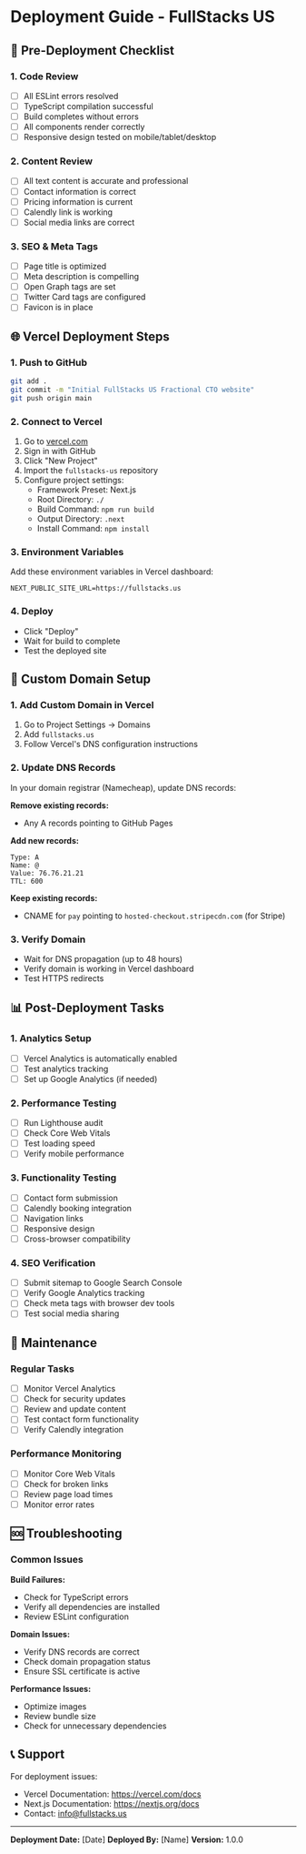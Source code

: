 # Deployment Guide - FullStacks US

## 🚀 Pre-Deployment Checklist

### 1. Code Review
- [ ] All ESLint errors resolved
- [ ] TypeScript compilation successful
- [ ] Build completes without errors
- [ ] All components render correctly
- [ ] Responsive design tested on mobile/tablet/desktop

### 2. Content Review
- [ ] All text content is accurate and professional
- [ ] Contact information is correct
- [ ] Pricing information is current
- [ ] Calendly link is working
- [ ] Social media links are correct

### 3. SEO & Meta Tags
- [ ] Page title is optimized
- [ ] Meta description is compelling
- [ ] Open Graph tags are set
- [ ] Twitter Card tags are configured
- [ ] Favicon is in place

## 🌐 Vercel Deployment Steps

### 1. Push to GitHub
```bash
git add .
git commit -m "Initial FullStacks US Fractional CTO website"
git push origin main
```

### 2. Connect to Vercel
1. Go to [vercel.com](https://vercel.com)
2. Sign in with GitHub
3. Click "New Project"
4. Import the `fullstacks-us` repository
5. Configure project settings:
   - Framework Preset: Next.js
   - Root Directory: `./`
   - Build Command: `npm run build`
   - Output Directory: `.next`
   - Install Command: `npm install`

### 3. Environment Variables
Add these environment variables in Vercel dashboard:
```
NEXT_PUBLIC_SITE_URL=https://fullstacks.us
```

### 4. Deploy
- Click "Deploy"
- Wait for build to complete
- Test the deployed site

## 🔗 Custom Domain Setup

### 1. Add Custom Domain in Vercel
1. Go to Project Settings → Domains
2. Add `fullstacks.us`
3. Follow Vercel's DNS configuration instructions

### 2. Update DNS Records
In your domain registrar (Namecheap), update DNS records:

**Remove existing records:**
- Any A records pointing to GitHub Pages

**Add new records:**
```
Type: A
Name: @
Value: 76.76.21.21
TTL: 600
```

**Keep existing records:**
- CNAME for `pay` pointing to `hosted-checkout.stripecdn.com` (for Stripe)

### 3. Verify Domain
- Wait for DNS propagation (up to 48 hours)
- Verify domain is working in Vercel dashboard
- Test HTTPS redirects

## 📊 Post-Deployment Tasks

### 1. Analytics Setup
- [ ] Vercel Analytics is automatically enabled
- [ ] Test analytics tracking
- [ ] Set up Google Analytics (if needed)

### 2. Performance Testing
- [ ] Run Lighthouse audit
- [ ] Check Core Web Vitals
- [ ] Test loading speed
- [ ] Verify mobile performance

### 3. Functionality Testing
- [ ] Contact form submission
- [ ] Calendly booking integration
- [ ] Navigation links
- [ ] Responsive design
- [ ] Cross-browser compatibility

### 4. SEO Verification
- [ ] Submit sitemap to Google Search Console
- [ ] Verify Google Analytics tracking
- [ ] Check meta tags with browser dev tools
- [ ] Test social media sharing

## 🔧 Maintenance

### Regular Tasks
- [ ] Monitor Vercel Analytics
- [ ] Check for security updates
- [ ] Review and update content
- [ ] Test contact form functionality
- [ ] Verify Calendly integration

### Performance Monitoring
- [ ] Monitor Core Web Vitals
- [ ] Check for broken links
- [ ] Review page load times
- [ ] Monitor error rates

## 🆘 Troubleshooting

### Common Issues

**Build Failures:**
- Check for TypeScript errors
- Verify all dependencies are installed
- Review ESLint configuration

**Domain Issues:**
- Verify DNS records are correct
- Check domain propagation status
- Ensure SSL certificate is active

**Performance Issues:**
- Optimize images
- Review bundle size
- Check for unnecessary dependencies

## 📞 Support

For deployment issues:
- Vercel Documentation: https://vercel.com/docs
- Next.js Documentation: https://nextjs.org/docs
- Contact: info@fullstacks.us

---

**Deployment Date:** [Date]
**Deployed By:** [Name]
**Version:** 1.0.0 